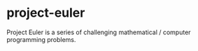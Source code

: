 # project-euler
Project Euler is a series of challenging mathematical / computer programming problems.
